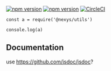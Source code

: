 [![npm version](https://badge.fury.io/js/%40nexys%2Futils.svg)](https://www.npmjs.com/package/@nexys/utils)
[![npm version](https://img.shields.io/npm/v/@nexys/utils.svg)](https://www.npmjs.com/package/@nexys/utils)
[![CircleCI](https://circleci.com/gh/Nexysweb/utils.svg?style=svg)](https://circleci.com/gh/Nexysweb/utils)

```
const a = require('@nexys/utils')

console.log(a)
```

## Documentation

use https://github.com/jsdoc/jsdoc?
